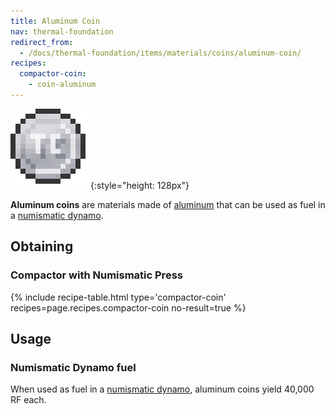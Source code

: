 ```yaml
---
title: Aluminum Coin
nav: thermal-foundation
redirect_from:
  - /docs/thermal-foundation/items/materials/coins/aluminum-coin/
recipes:
  compactor-coin:
    - coin-aluminum
---
```


![Aluminum coin](/assets/images/thermal-foundation/coin-aluminum.png){:style="height: 128px"}


**Aluminum coins** are materials made of [aluminum](/docs/aluminum-ingot/) that
can be used as fuel in a [numismatic dynamo](/docs/numismatic-dynamo/).


Obtaining
---------

### Compactor with Numismatic Press
{% include recipe-table.html type='compactor-coin' recipes=page.recipes.compactor-coin no-result=true %}


Usage
-----

### Numismatic Dynamo fuel
When used as fuel in a [numismatic dynamo](/docs/numismatic-dynamo/), aluminum
coins yield 40,000 RF each.
